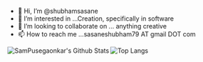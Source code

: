 - 👋 Hi, I’m @shubhamsasane
- 👀 I’m interested in ...Creation, specifically in software
- 💞️ I’m looking to collaborate on ... anything creative
- 📫 How to reach me ...sasaneshubham79 AT gmail DOT com

<img align="left" alt="SamPusegaonkar's Github Stats" src="https://github-readme-stats.vercel.app/api?username=shubhamsasane&show_icons=true&hide_border=true&count_private=true&theme=dark&include_all_commits=false" />

![Top Langs](https://github-readme-stats.vercel.app/api/top-langs/?username=shubhamsasane)
<!---
shubhamsasane/shubhamsasane is a ✨ special ✨ repository because its `README.md` (this file) appears on your GitHub profile.
You can click the Preview link to take a look at your changes.
--->
